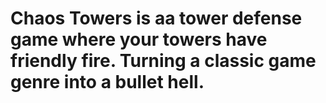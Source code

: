# Chaos Towers is aa tower defense game where your towers have friendly fire. Turning a classic game genre into a bullet hell.
